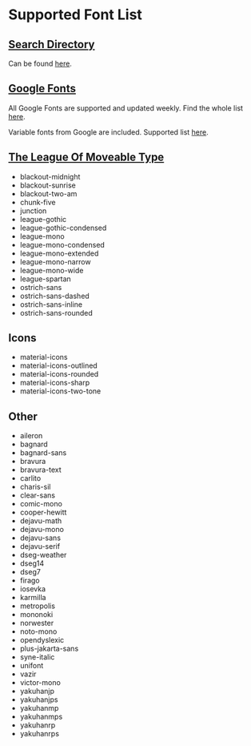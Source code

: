 # Supported Font List

## [Search Directory](https://fontsource.org/)

Can be found [here](https://fontsource.org/).

## [Google Fonts](https://fonts.google.com/)

All Google Fonts are supported and updated weekly. Find the whole list [here](https://fonts.google.com/).

Variable fonts from Google are included. Supported list [here](https://fonts.google.com/variablefonts).

## [The League Of Moveable Type](https://www.theleagueofmoveabletype.com/)

- blackout-midnight
- blackout-sunrise
- blackout-two-am
- chunk-five
- junction
- league-gothic
- league-gothic-condensed
- league-mono
- league-mono-condensed
- league-mono-extended
- league-mono-narrow
- league-mono-wide
- league-spartan
- ostrich-sans
- ostrich-sans-dashed
- ostrich-sans-inline
- ostrich-sans-rounded

## Icons

- material-icons
- material-icons-outlined
- material-icons-rounded
- material-icons-sharp
- material-icons-two-tone

## Other

- aileron
- bagnard
- bagnard-sans
- bravura
- bravura-text
- carlito
- charis-sil
- clear-sans
- comic-mono
- cooper-hewitt
- dejavu-math
- dejavu-mono
- dejavu-sans
- dejavu-serif
- dseg-weather
- dseg14
- dseg7
- firago
- iosevka
- karmilla
- metropolis
- mononoki
- norwester
- noto-mono
- opendyslexic
- plus-jakarta-sans
- syne-italic
- unifont
- vazir
- victor-mono
- yakuhanjp
- yakuhanjps
- yakuhanmp
- yakuhanmps
- yakuhanrp
- yakuhanrps
